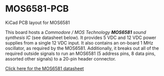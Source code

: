 # MOS6581-PCB
KiCad PCB layout for MOS6581

This board hosts a _Commodore / MOS Technology **MOS6581** sound synthesis IC_ (see datasheet below). It provides 5 VDC and 12 VDC power supplies from a single 12 VDC input. It also contains an on-board 1 MHz oscillator, as required by the MOS6581. Additionally, it breaks out all of the required outside signals to run an MOS6581 (5 address pins, 8 data pins, assorted other signals) to a 20-pin header connector.

[Click here for the MOS6581 datasheet](http://archive.6502.org/datasheets/mos_6581_sid.pdf)
